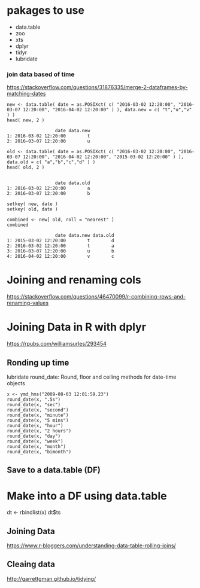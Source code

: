 

# pakages to use
- data.table
- zoo
- xts
- dplyr
- tidyr
- lubridate

### join data based of time

https://stackoverflow.com/questions/31876335/merge-2-dataframes-by-matching-dates

~~~
new <- data.table( date = as.POSIXct( c( "2016-03-02 12:20:00", "2016-03-07 12:20:00", "2016-04-02 12:20:00" ) ), data.new = c( "t","u","v" ) )
head( new, 2 )

                  date data.new
1: 2016-03-02 12:20:00        t
2: 2016-03-07 12:20:00        u

old <- data.table( date = as.POSIXct( c( "2016-03-02 12:20:00", "2016-03-07 12:20:00", "2016-04-02 12:20:00", "2015-03-02 12:20:00" ) ), data.old = c( "a","b","c","d" ) )
head( old, 2 )


                  date data.old
1: 2016-03-02 12:20:00        a
2: 2016-03-07 12:20:00        b

setkey( new, date )
setkey( old, date )

combined <- new[ old, roll = "nearest" ]
combined

                  date data.new data.old
1: 2015-03-02 12:20:00        t        d
2: 2016-03-02 12:20:00        t        a
3: 2016-03-07 12:20:00        u        b
4: 2016-04-02 12:20:00        v        c

~~~


# Joining and renaming cols

https://stackoverflow.com/questions/46470099/r-combining-rows-and-renaming-values

# Joining Data in R with dplyr

https://rpubs.com/williamsurles/293454


## Ronding up time
lubridate
round_date: Round, floor and ceiling methods for date-time objects

```
x <- ymd_hms("2009-08-03 12:01:59.23")
round_date(x, ".5s")
round_date(x, "sec")
round_date(x, "second")
round_date(x, "minute")
round_date(x, "5 mins")
round_date(x, "hour")
round_date(x, "2 hours")
round_date(x, "day")
round_date(x, "week")
round_date(x, "month")
round_date(x, "bimonth")
```

## Save to a data.table (DF)
# Make into a DF using data.table
dt <- rbindlist(x)
dt$ts



## Joining Data
https://www.r-bloggers.com/understanding-data-table-rolling-joins/


## Cleaing data 

http://garrettgman.github.io/tidying/
